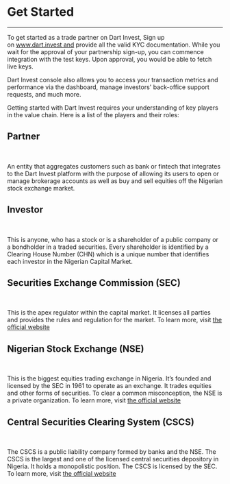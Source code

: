# Get Started 
***
To get started as a trade partner on Dart Invest, Sign up on www.dart.invest and provide all the valid KYC documentation. While you wait for the approval of your partnership sign-up, you can commence integration with the test keys. Upon approval, you would be able to fetch live keys.

Dart Invest console also allows you to access your transaction metrics and performance via the dashboard, manage investors' back-office support requests, and much more.

Getting started with Dart Invest requires your understanding of key players in the value chain. Here is a list of the players and their roles:

<div class="flex-grid homepage-category-links">
<div class="col homepage-category-box">
<h2><colored>Partner</h2>
<br>
     <p>
An entity that aggregates customers such as bank or fintech that integrates to the Dart Invest platform with the purpose of allowing its users to open or manage brokerage accounts as well as buy and sell equities off the Nigerian stock exchange market.
    </p>
</div>
</div>

<div class="flex-grid homepage-category-links">
<div class="col homepage-category-box">
<h2><colored>Investor</h2>
<br>
     <p>
This is anyone, who has a stock  or is a shareholder of a public company or a bondholder in a traded securities.
Every shareholder is identified by a Clearing House Number (CHN) which is a unique number that identifies each investor in the Nigerian Capital Market.
    </p>
</div>
</div>

</div>
<div class="flex-grid homepage-category-links">
<div class="col homepage-category-box">
<h2><colored>Securities Exchange Commission (SEC)</h2>
<br>
     <p>
This is the apex regulator within the capital market. It licenses all parties and provides the rules and regulation for the market. To learn more, visit <a href = "https://sec.gov.ng/" target = "_self">the official website</a>
    </p>
</div>
</div>

<div class="flex-grid homepage-category-links">
<div class="col homepage-category-box">
<h2><colored>Nigerian Stock Exchange (NSE)</h2>
<br>
     <p>
This is the biggest equities trading exchange in Nigeria. It’s founded and licensed by the SEC in 1961 to operate as an exchange. It trades equities and other forms of securities. To clear a common misconception, the NSE is a private organization. To learn more, visit <a href = "http://www.nse.com.ng/" target = "_self">the official website</a>
    </p>
</div>

<div class="flex-grid homepage-category-links">
<div class="col homepage-category-box">
<h2><colored>Central Securities Clearing System (CSCS)</h2>
<br>
     <p>
The CSCS is a public liability company formed by banks and the NSE. The CSCS is the largest and one of the licensed central securities depository in Nigeria. It holds a monopolistic position. The CSCS is licensed by the SEC. To learn more, visit <a href = "https://www.cscs.ng/" target = "_self">the official website</a>
    </p>
</div>






